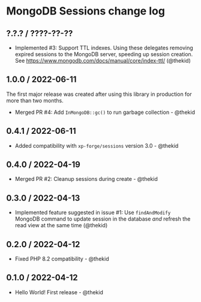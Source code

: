 MongoDB Sessions change log
===========================

## ?.?.? / ????-??-??

* Implemented #3: Support TTL indexes. Using these delegates removing
  expired sessions to the MongoDB server, speeding up session creation.
  See https://www.mongodb.com/docs/manual/core/index-ttl/
  (@thekid)

## 1.0.0 / 2022-06-11

The first major release was created after using this library in production
for more than two months.

* Merged PR #4: Add `InMongoDB::gc()` to run garbage collection - @thekid

## 0.4.1 / 2022-06-11

* Added compatibility with `xp-forge/sessions` version 3.0 - @thekid

## 0.4.0 / 2022-04-19

* Merged PR #2: Cleanup sessions during create - @thekid

## 0.3.0 / 2022-04-13

* Implemented feature suggested in issue #1: Use `findAndModify` MongoDB
  command to update session in the database *and* refresh the read view
  at the same time
  (@thekid)

## 0.2.0 / 2022-04-12

* Fixed PHP 8.2 compatibility - @thekid

## 0.1.0 / 2022-04-12

* Hello World! First release - @thekid
